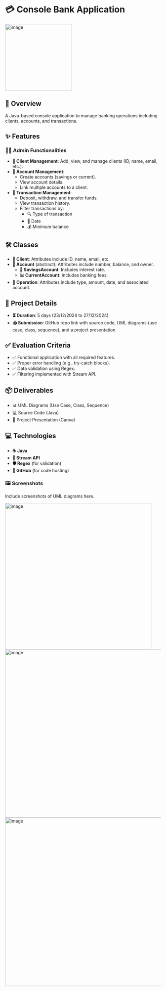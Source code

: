 # 💳 Console Bank Application
<img width="216" alt="image" src="https://github.com/user-attachments/assets/ae0f96f9-27ee-4715-a12f-18ab477de5c0" />

## 📄 Overview
A Java-based console application to manage banking operations including clients, accounts, and transactions.

## ✨ Features
### 👩‍💼 Admin Functionalities
- **👥 Client Management**: Add, view, and manage clients (ID, name, email, etc.).
- **🏦 Account Management**: 
  - Create accounts (savings or current).  
  - View account details.  
  - Link multiple accounts to a client.
- **💸 Transaction Management**:
  - Deposit, withdraw, and transfer funds.  
  - View transaction history.  
  - Filter transactions by:
    - 🔍 Type of transaction  
    - 📅 Date  
    - 💰 Minimum balance  

## 🛠️ Classes
- **👤 Client**: Attributes include ID, name, email, etc.  
- **📄 Account** (abstract): Attributes include number, balance, and owner.  
  - **🏦 SavingsAccount**: Includes interest rate.  
  - **📊 CurrentAccount**: Includes banking fees.  
- **📝 Operation**: Attributes include type, amount, date, and associated account.

## 📅 Project Details
- **⏳ Duration**: 5 days (23/12/2024 to 27/12/2024)  
- **📥 Submission**: GitHub repo link with source code, UML diagrams (use case, class, sequence), and a project presentation.

## ✅ Evaluation Criteria
- ✅ Functional application with all required features.  
- ✅ Proper error handling (e.g., try-catch blocks).  
- ✅ Data validation using Regex.  
- ✅ Filtering implemented with Stream API.

## 📦 Deliverables
- 📊 UML Diagrams (Use Case, Class, Sequence)  
- 💻 Source Code (Java)  
- 📜 Project Presentation (Canva)

## 💻 Technologies
- **☕ Java**  
- **🔗 Stream API**  
- **🛡️ Regex** (for validation)  
- **📂 GitHub** (for code hosting)

### 🖼️ Screenshots
Include screenshots of UML diagrams here.


<img width="473" alt="image" src="https://github.com/user-attachments/assets/1b90da71-a5a9-4fa7-bbbe-c723b8a1831a" />


<img width="545" alt="image" src="https://github.com/user-attachments/assets/d7e63abd-bc4f-42d0-941f-0ef16bec1695" />

<img width="545" alt="image" src="https://github.com/user-attachments/assets/7857c916-18e9-4a23-8055-38775f983380" />
